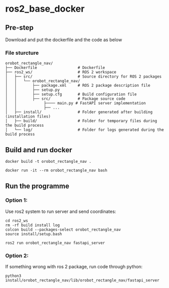 # ros2_base_docker

## Pre-step
Download and put the dockerfile and the code as below

### File sturcture
```
orobot_rectangle_nav/
├── Dockerfile                  # Dockerfile
├── ros2_ws/                    # ROS 2 workspace
│   ├── src/                    # Source directory for ROS 2 packages
│   │   └── orobot_rectangle_nav/
│   │       ├── package.xml     # ROS 2 package description file
│   │       ├── setup.py
│   │       ├── setup.cfg       # Build configuration file
│   │       ├── src/            # Package source code
│   │            ├──── main.py # FastAPI server implementation
│   │            ├── ...
│   ├── install/                # Folder generated after building (installation files)
│   ├── build/                  # Folder for temporary files during the build process
│   └── log/                    # Folder for logs generated during the build process
```


## Build and run docker
```
docker build -t orobot_rectangle_nav .
```
```
docker run -it --rm orobot_rectangle_nav bash
```


## Run the programme
### Option 1:

Use ros2 system to run server and send coordinates:
```
cd ros2_ws
rm -rf build install log
colcon build --packages-select orobot_rectangle_nav
source install/setup.bash
```
```
ros2 run orobot_rectangle_nav fastapi_server
```


### Option 2:
If something wrong with ros 2 package, run code through python:
```
python3 install/orobot_rectangle_nav/lib/orobot_rectangle_nav/fastapi_server
```


